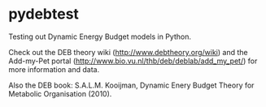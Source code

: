 # pydebtest
Testing out Dynamic Energy Budget models in Python.

Check out the DEB theory wiki (http://www.debtheory.org/wiki) and the
Add-my-Pet portal (http://www.bio.vu.nl/thb/deb/deblab/add_my_pet/) for more information and data.

Also the DEB book: S.A.L.M. Kooijman, Dynamic Enery Budget Theory for Metabolic Organisation (2010).
